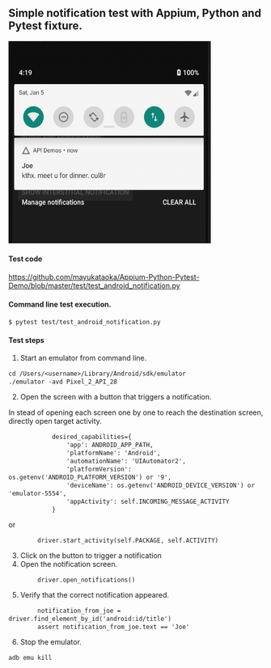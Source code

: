 ## Simple notification test with Appium, Python and Pytest fixture. 
<img src="notification-screenshot.png" width="400" height="400">

#### Test code

https://github.com/mayukataoka/Appium-Python-Pytest-Demo/blob/master/test/test_android_notification.py

#### Command line test execution.
```
$ pytest test/test_android_notification.py 
```

#### Test steps
1. Start an emulator from command line. 
```
cd /Users/<username>/Library/Android/sdk/emulator
./emulator -avd Pixel_2_API_28
``` 
2. Open the screen with a button that triggers a notification. 

In stead of opening each screen one by one to reach the destination screen, directly open target activity.

```
            desired_capabilities={
                'app': ANDROID_APP_PATH,
                'platformName': 'Android',
                'automationName': 'UIAutomator2',
                'platformVersion': os.getenv('ANDROID_PLATFORM_VERSION') or '9',
                'deviceName': os.getenv('ANDROID_DEVICE_VERSION') or 'emulator-5554',
                'appActivity': self.INCOMING_MESSAGE_ACTIVITY
            }
```

or 

```
        driver.start_activity(self.PACKAGE, self.ACTIVITY)

```
3. Click on the button to trigger a notification
4. Open the notification screen. 

```
        driver.open_notifications()
```
5. Verify that the correct notification appeared. 
```
        notification_from_joe = driver.find_element_by_id('android:id/title')
        assert notification_from_joe.text == 'Joe'

```
6. Stop the emulator.
```
adb emu kill
```

